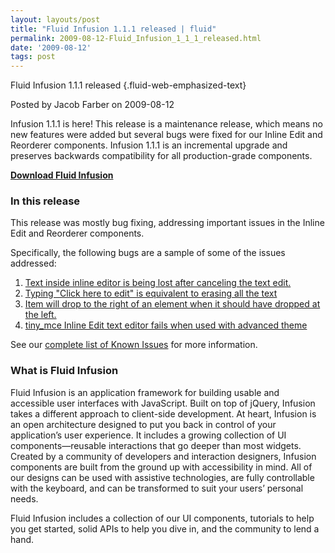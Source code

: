 ```yaml
---
layout: layouts/post
title: "Fluid Infusion 1.1.1 released | fluid"
permalink: 2009-08-12-Fluid_Infusion_1_1_1_released.html
date: '2009-08-12'
tags: post
---
```

Fluid Infusion 1.1.1 released {.fluid-web-emphasized-text}

Posted by Jacob Farber on 2009-08-12

Infusion 1.1.1 is here! This release is a maintenance release, which
means no new features were added but several bugs were fixed for our
Inline Edit and Reorderer components. Infusion 1.1.1 is an incremental
upgrade and preserves backwards compatibility for all production-grade
components.

**[Download Fluid Infusion](https://github.com/fluid-project/infusion)**

### In this release

This release was mostly bug fixing, addressing important issues in the
Inline Edit and Reorderer components.

Specifically, the following bugs are a sample of some of the issues
addressed:

1. [Text inside inline editor is being lost after canceling the text
    edit.](http://issues.fluidproject.org/browse/FLUID-3077)
2. [Typing "Click here to edit" is equivalent to erasing all the
    text](/browse/FLUID-1320)
3. [Item will drop to the right of an element when it should have
    dropped at the left.](/browse/FLUID-2967)
4. [tiny\_mce Inline Edit text editor fails when used with advanced
    theme](/browse/FLUID-3054)

See our [complete list of Known
Issues](http://issues.fluidproject.org/secure/IssueNavigator.jspa?mode=hide&requestId=10251)
for more information.

### What is Fluid Infusion

Fluid Infusion is an application framework for building usable and
accessible user interfaces with JavaScript. Built on top of jQuery,
Infusion takes a different approach to client-side development. At
heart, Infusion is an open architecture designed to put you back in
control of your application’s user experience. It includes a growing
collection of UI components—reusable interactions that go deeper than
most widgets. Created by a community of developers and interaction
designers, Infusion components are built from the ground up with
accessibility in mind. All of our designs can be used with assistive
technologies, are fully controllable with the keyboard, and can be
transformed to suit your users’ personal needs.

Fluid Infusion includes a collection of our UI components, tutorials to
help you get started, solid APIs to help you dive in, and the community
to lend a hand.
